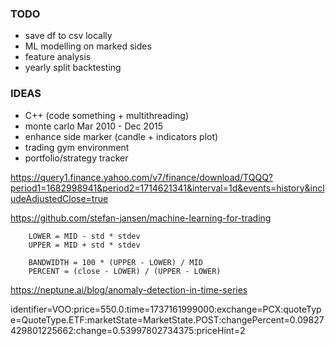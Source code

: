 ### TODO
- save df to csv locally
- ML modelling on marked sides
- feature analysis
- yearly split backtesting

### IDEAS
- C++ (code something + multithreading)
- monte carlo Mar 2010 - Dec 2015
- enhance side marker (candle + indicators plot)
- trading gym environment
- portfolio/strategy tracker


https://query1.finance.yahoo.com/v7/finance/download/TQQQ?period1=1682998941&period2=1714621341&interval=1d&events=history&includeAdjustedClose=true

https://github.com/stefan-jansen/machine-learning-for-trading


```
    LOWER = MID - std * stdev
    UPPER = MID + std * stdev

    BANDWIDTH = 100 * (UPPER - LOWER) / MID
    PERCENT = (close - LOWER) / (UPPER - LOWER)
```


https://neptune.ai/blog/anomaly-detection-in-time-series


identifier=VOO:price=550.0:time=1737161999000:exchange=PCX:quoteType=QuoteType.ETF:marketState=MarketState.POST:changePercent=0.09827429801225662:change=0.53997802734375:priceHint=2